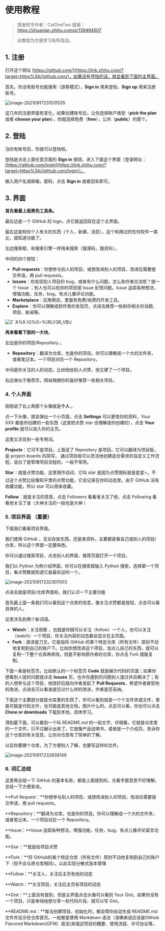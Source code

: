 # 使用教程

> 感谢知乎作者：CatOneTwo
> 链接：https://zhuanlan.zhihu.com/p/139494507
>
> 此教程为方便学习有所改动。



## 1. 注册

打开这个网址 [https://github.com/](https://link.zhihu.com/?target=https%3A//github.com/)，如果没有登陆的话，就会看到下面的主界面。

首先，你没有账号也能搜索（游客模式），**Sign in** 用来登陆，**Sign up** 用来注册账号。

![image-20210917231531535](https://user-images.githubusercontent.com/88318878/133813489-8c3da256-6ec6-4c89-baed-591756b3737c.png)


这几年的注册界面有变化，如果创建账号后，让你选择账户类型（**pick the plan** 或者 **choose your plan**），你就选择免费（**free**），公共（**public**）的那个。



## 2. 登陆

当你有账号后，你就可以登陆啦。

登陆是点击上面任意页面的 **Sign in** 按钮，进入下面这个界面（登录网址：[https://github.com/login](https://link.zhihu.com/?target=https%3A//github.com/login)）。

输入用户名或邮箱，密码，点击 **Sign in** 或者回车即可。

## 3. 界面

**首先看最上面黑色工具条。**

最左边是一个 GitHub 的 logo，点它就返回现在这个主界面。

最右边是和你个人有关的东西（个人，新建，消息），这个和用过的任何软件一类比，就知道功能了。

左边搜索框，和搜索引擎一样用来搜索（搜源码，搜资料）。

中间的四个按钮：

* **Pull requests**：你想参与别人的项目，或想改进别人的项目，改进后需要提交申请，用 pull requests。
* **Issues**：你发现别人项目的 bug，或者有什么问题，怎么和作者交流呢？提一个 Issue ；别人也可以给你的项目提 Issue 反馈问题。Issue 追踪各种想法，增强功能，任务，bug，有点儿像评论功能。
* **Marketplace**：应用商店，里面有免费/收费的开发工具。
* **Explore**：你可以理解成软件里的发现页，点进去推荐一些和你相关的话题、项目、新闻等。


![Z `A%9 }G%G~%}RLV3R_V$U](https://user-images.githubusercontent.com/88318878/133815206-e8b854cd-0a5b-44ca-b67b-26db0fb2fc94.png)



**再来看看下面的一大块**。

左边是你的项目/Repository 。

- **Repository**：翻译为仓库，也是你的项目。你可以理解成一个大的文件夹，或者笔记本。一个项目对应一个 Repository。

中间是你关注的人的动态，比如他给别人点赞，他又建了一个项目。

右边类似于推荐页，网站根据你的喜好推荐一些相关项目。

### 4. 个人界面

刚刚说了右上角那个头像就是**个人** 。

点一下头像，就会弹出一个小页面，点击 **Settings** 可以更改你的资料，Your XXX 都是你创建的一些东西（这里把点赞 star 也理解成你创建的），点击 **Your profile** 就可以进入你的主页。

这里又涉及到一些专用词。

**Projects**：它可不是项目，上面说了 Repository 是项目。它可以翻译为项目板，是 project-boards 的简写， 通过项目板可以灵活地创建适合需求的自定义工作流程，说白了是管理项目流程的，一般不常用。

**Star**：就是点赞功能，这里用作动词，它叫 star 是因为点赞图标就是星星⭐。不过这个点赞比较像知乎里的点赞功能，它会记录在你的动态里。由于 GitHub 没有收藏功能，所以 star 可以用来收藏。

**Follow**：就是关注的意思，点击 Followers 看看谁关注了他，点击 Following 看看他关注了谁（大神关注的一般也是大神 ）

### 5. 项目界面 （重要）

下面我们看看项目界面。

我们使用 GitHub ，无论存放东西，还是查资料，主要都是看自己或别人的项目/仓库，所以这个界面一定要熟悉。

你可以通过搜索项目、点击别人的界面、推荐页面打开一个项目。



我们以 Python 为例介绍界面，你可以在搜索框输入 Python 搜索，选择第一个项目，看点赞数就知道它是最欢迎的一个。

![image-20210917232307003](https://user-images.githubusercontent.com/88318878/133814069-3926cbce-7b67-4903-b559-7e2b1a651023.png)



点进去就是项目/仓库界面啦，我们认识一下主要功能

首先最上面一条我们可以看到这个仓库的信息，像关注点赞都是按钮，点击可以看具体的人。

这里涉及到两个新词语。

- **Watch**：关注观察 ，也就是你既可以关注（follow）一个人，也可以关注（watch）一个项目，你关注内容的动态都会显示在主页面。
- **Fork**：直译是刀叉，它是指将 GitHub 的某个特定仓库（所有文件）原封不动地复制到自己的账户下。比如你想改进这个项目，加点儿自己的东西，就可以复制一下整个仓库再修改，但是不影响原作者的仓库，你点击 Fork 就能复制。

下面一条是标签页，比如默认的一个标签页 **Code** 就是展示代码的页面；如果你想看别人提的问题就点击 **Issues** 页，也许你遇到的问题别人提过并且解决了；有的人想参与这个项目，他改好后就向作者发起了 **Pull Requests**，希望作者接受他的改进，点进去可以看谁提交过什么样的改进，作者是否采纳。

下面这个主要部分就是仓库里的东西了，你可以看到就是一个个文件夹或文件，里面可能是代码文件，也可能是其他文档，图片什么的。点击可以看，你也可以点击 **Clone or downloads** 下载到本地，具体学习。



滑到最下面，可以看到一个叫 README.md 的一段文字，仔细看，它就是仓库里的一个文件，只不过展示出来了。它就像产品说明书，或者是一个介绍页，告诉你这个仓库的有关信息，让你对仓库有了简单的了解。

以后你要建个仓库，为了方便别人了解，也要写这样的文件。

![image-20210917232838149](https://user-images.githubusercontent.com/88318878/133813934-3a3c1a0e-780c-431d-8ef7-e67009b56315.png)

### 6. 词汇总结

这里再总结一下 GitHub 的基本名称，都是上面提到的，光看字面意思不好理解，总结一下方便查询。

**Pull Request：**你想参与别人的项目，或想改进别人的项目，改进后需要提交申请，用 pull requests。

**Repository：**翻译为仓库，也是你的项目。你可以理解成一个大的文件夹，或者笔记本。一个项目对应一个 Repository。

**Issue：**Issue 追踪各种想法，增强功能，任务，bug，有点儿像评论留言功能。

**Star：**就是给项目点赞

**Fork：**将 GitHub的某个特定仓库（所有文件）原封不动地复制到自己的账户下（但不会与原仓库相同）。以此实现分散式版本管理

**Follow：**关注人，关注后主页有他的动态

**Watch：**关注项目，关注后主页有项目的动态

**Gist：**上面没有提到，但是主界面点击头像可以看到 Your Gist。如果你没有一个项目，只是单纯地想分享一些代码片段，就可以写 Gist。

**README.md：**每当创建项目、初始化时，都会帮你自动生成 README.md 文件并显示在仓库首页。一般都是使用 Markdown 语法（准确来说应该是GitHub Flavored Markdown(GFM）语法)来描述项目的概要、使用流程、许可协议等。

